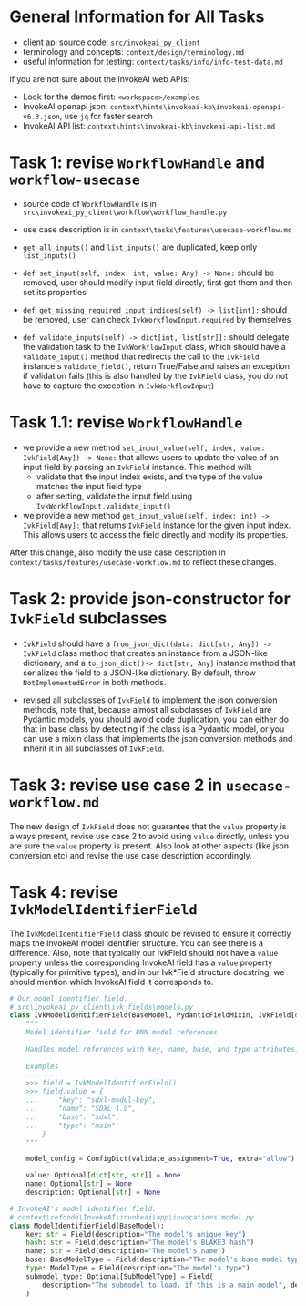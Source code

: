 # General Information for All Tasks

- client api source code: `src/invokeai_py_client`
- terminology and concepts: `context/design/terminology.md`
- useful information for testing: `context/tasks/info/info-test-data.md`

if you are not sure about the InvokeAI web APIs:
- Look for the demos first: `<workspace>/examples`
- InvokeAI openapi json: `context\hints\invokeai-kb\invokeai-openapi-v6.3.json`, use `jq` for faster search
- InvokeAI API list: `context\hints\invokeai-kb\invokeai-api-list.md`

# Task 1: revise `WorkflowHandle` and `workflow-usecase`

- source code of `WorkflowHandle` is in `src\invokeai_py_client\workflow\workflow_handle.py`
- use case description is in `context\tasks\features\usecase-workflow.md`

- `get_all_inputs()` and `list_inputs()` are duplicated, keep only `list_inputs()`
- `def set_input(self, index: int, value: Any) -> None:` should be removed, user should modify input field directly, first get them and then set its properties
- `def get_missing_required_input_indices(self) -> list[int]:` should be removed, user can check `IvkWorkflowInput.required` by themselves
- `def validate_inputs(self) -> dict[int, list[str]]:` should delegate the validation task to the `IvkWorkflowInput` class, which should have a `validate_input()` method that redirects the call to the `IvkField` instance's `validate_field()`, return True/False and raises an exception if validation fails (this is also handled by the `IvkField` class, you do not have to capture the exception in `IvkWorkflowInput`)

# Task 1.1: revise `WorkflowHandle`

- we provide a new method `set_input_value(self, index, value: IvkField[Any]) -> None:` that allows users to update the value of an input field by passing an `IvkField` instance. This method will:
  - validate that the input index exists, and the type of the value matches the input field type
  - after setting, validate the input field using `IvkWorkflowInput.validate_input()`
- we provide a new method `get_input_value(self, index: int) -> IvkField[Any]:` that returns `IvkField` instance for the given input index. This allows users to access the field directly and modify its properties. 

After this change, also modify the use case description in `context/tasks/features/usecase-workflow.md` to reflect these changes.

# Task 2: provide json-constructor for `IvkField` subclasses

- `IvkField` should have a `from_json_dict(data: dict[str, Any]) -> IvkField` class method that creates an instance from a JSON-like dictionary, and a `to_json_dict()-> dict[str, Any]` instance method that serializes the field to a JSON-like dictionary. By default, throw `NotImplementedError` in both methods.

- revised all subclasses of `IvkField` to implement the json conversion methods, note that, because almost all subclasses of `IvkField` are Pydantic models, you should avoid code duplication, you can either do that in base class by detecting if the class is a Pydantic model, or you can use a mixin class that implements the json conversion methods and inherit it in all subclasses of `IvkField`.

# Task 3: revise use case 2 in `usecase-workflow.md`

The new design of `IvkField` does not guarantee that the `value` property is always present, revise use case 2 to avoid using `value` directly, unless you are sure the `value` property is present. Also look at other aspects (like json conversion etc) and revise the use case description accordingly.

# Task 4: revise `IvkModelIdentifierField`

The `IvkModelIdentifierField` class should be revised to ensure it correctly maps the InvokeAI model identifier structure. You can see there is a difference. Also, note that typically our IvkField should not have a `value` property unless the corresponding InvokeAI field has a `value` property (typically for primitive types), and in our Ivk*Field structure docstring, we should mention which InvokeAI field it corresponds to.

```python
# Our model identifier field.
# src\invokeai_py_client\ivk_fields\models.py
class IvkModelIdentifierField(BaseModel, PydanticFieldMixin, IvkField[dict[str, str]]):
    """
    Model identifier field for DNN model references.
    
    Handles model references with key, name, base, and type attributes.
    
    Examples
    --------
    >>> field = IvkModelIdentifierField()
    >>> field.value = {
    ...     "key": "sdxl-model-key",
    ...     "name": "SDXL 1.0",
    ...     "base": "sdxl",
    ...     "type": "main"
    ... }
    """

    model_config = ConfigDict(validate_assignment=True, extra="allow")

    value: Optional[dict[str, str]] = None
    name: Optional[str] = None
    description: Optional[str] = None
```

```python
# InvokeAI's model identifier field.
# context\refcode\InvokeAI\invokeai\app\invocations\model.py
class ModelIdentifierField(BaseModel):
    key: str = Field(description="The model's unique key")
    hash: str = Field(description="The model's BLAKE3 hash")
    name: str = Field(description="The model's name")
    base: BaseModelType = Field(description="The model's base model type")
    type: ModelType = Field(description="The model's type")
    submodel_type: Optional[SubModelType] = Field(
        description="The submodel to load, if this is a main model", default=None
    )
```
